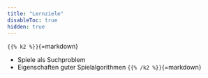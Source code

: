 ```yaml
---
title: "Lernziele"
disableToc: true
hidden: true
---
```



`{{% k2 %}}`{=markdown}
*   Spiele als Suchproblem
*   Eigenschaften guter Spielalgorithmen
`{{% /k2 %}}`{=markdown}
